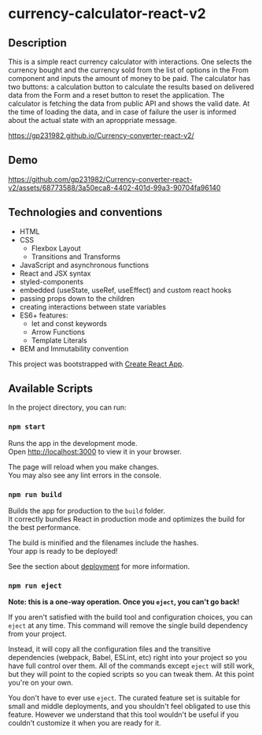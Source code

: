 # currency-calculator-react-v2

## Description

This is a simple react currency calculator with interactions. One selects the currency bought and the currency sold from the list of options in the From component and inputs the amount of money to be paid. The calculator has two buttons: a calculation button to calculate the results based on delivered data from the Form and a reset button to reset the application. The calculator is fetching the data from public API and shows the valid date. At the time of loading the data, and in case of failure the user is informed about the actual state with an aproppriate message.

https://gp231982.github.io/Currency-converter-react-v2/

## Demo

https://github.com/gp231982/Currency-converter-react-v2/assets/68773588/3a50eca8-4402-401d-99a3-90704fa96140



## Technologies and conventions

- HTML
- CSS
  - Flexbox Layout
  - Transitions and Transforms
- JavaScript and asynchronous functions
- React and JSX syntax
- styled-components
- embedded (useState, useRef, useEffect) and custom react hooks
- passing props down to the children
- creating interactions between state variables
- ES6+ features:
  - let and const keywords
  - Arrow Functions
  - Template Literals
- BEM and Immutability convention

This project was bootstrapped with [Create React App](https://github.com/facebook/create-react-app).

## Available Scripts

In the project directory, you can run:

### `npm start`

Runs the app in the development mode.\
Open [http://localhost:3000](http://localhost:3000) to view it in your browser.

The page will reload when you make changes.\
You may also see any lint errors in the console.

### `npm run build`

Builds the app for production to the `build` folder.\
It correctly bundles React in production mode and optimizes the build for the best performance.

The build is minified and the filenames include the hashes.\
Your app is ready to be deployed!

See the section about [deployment](https://facebook.github.io/create-react-app/docs/deployment) for more information.

### `npm run eject`

**Note: this is a one-way operation. Once you `eject`, you can't go back!**

If you aren't satisfied with the build tool and configuration choices, you can `eject` at any time. This command will remove the single build dependency from your project.

Instead, it will copy all the configuration files and the transitive dependencies (webpack, Babel, ESLint, etc) right into your project so you have full control over them. All of the commands except `eject` will still work, but they will point to the copied scripts so you can tweak them. At this point you're on your own.

You don't have to ever use `eject`. The curated feature set is suitable for small and middle deployments, and you shouldn't feel obligated to use this feature. However we understand that this tool wouldn't be useful if you couldn't customize it when you are ready for it.
